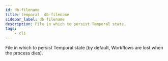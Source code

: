 ```yaml
---
id: db-filename
title: temporal  db-filename
sidebar_label: db-filename
description: File in which to persist Temporal state.
tags:
    - cli
---
```


File in which to persist Temporal state (by default, Workflows are lost when the process dies).
